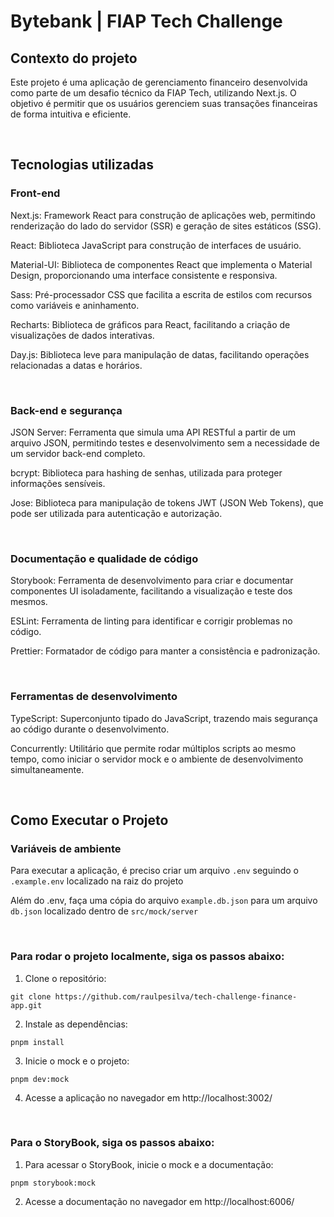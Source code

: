 # Bytebank | FIAP Tech Challenge

## Contexto do projeto

Este projeto é uma aplicação de gerenciamento financeiro desenvolvida como parte de um desafio técnico da FIAP Tech, utilizando Next.js. O objetivo é permitir que os usuários gerenciem suas transações financeiras de forma intuitiva e eficiente.

&nbsp;


## Tecnologias utilizadas

### Front-end
Next.js: Framework React para construção de aplicações web, permitindo renderização do lado do servidor (SSR) e geração de sites estáticos (SSG).

React: Biblioteca JavaScript para construção de interfaces de usuário.

Material-UI: Biblioteca de componentes React que implementa o Material Design, proporcionando uma interface consistente e responsiva.

Sass: Pré-processador CSS que facilita a escrita de estilos com recursos como variáveis e aninhamento.

Recharts: Biblioteca de gráficos para React, facilitando a criação de visualizações de dados interativas.

Day.js: Biblioteca leve para manipulação de datas, facilitando operações relacionadas a datas e horários.

&nbsp;

### Back-end e segurança
JSON Server: Ferramenta que simula uma API RESTful a partir de um arquivo JSON, permitindo testes e desenvolvimento sem a necessidade de um servidor back-end completo.

bcrypt: Biblioteca para hashing de senhas, utilizada para proteger informações sensíveis.

Jose: Biblioteca para manipulação de tokens JWT (JSON Web Tokens), que pode ser utilizada para autenticação e autorização.

&nbsp;

### Documentação e qualidade de código
Storybook: Ferramenta de desenvolvimento para criar e documentar componentes UI isoladamente, facilitando a visualização e teste dos mesmos.

ESLint: Ferramenta de linting para identificar e corrigir problemas no código.

Prettier: Formatador de código para manter a consistência e padronização.

&nbsp;

### Ferramentas de desenvolvimento
TypeScript: Superconjunto tipado do JavaScript, trazendo mais segurança ao código durante o desenvolvimento.

Concurrently: Utilitário que permite rodar múltiplos scripts ao mesmo tempo, como iniciar o servidor mock e o ambiente de desenvolvimento simultaneamente.

&nbsp;


## Como Executar o Projeto

### Variáveis de ambiente

Para executar a aplicação, é preciso criar um arquivo `.env` seguindo o `.example.env` localizado na raiz do projeto

Além do .env, faça uma cópia do arquivo `example.db.json` para um arquivo `db.json` localizado dentro de `src/mock/server`

&nbsp;

### Para rodar o projeto localmente, siga os passos abaixo:

1. Clone o repositório:
```shell
git clone https://github.com/raulpesilva/tech-challenge-finance-app.git
```

2. Instale as dependências:
```shell
pnpm install
```

3. Inicie o mock e o projeto:
```shell
pnpm dev:mock
```

4. Acesse a aplicação no navegador em http://localhost:3002/

&nbsp;

### Para o StoryBook, siga os passos abaixo:

1. Para acessar o StoryBook, inicie o mock e a documentação:
```shell
pnpm storybook:mock
```

2. Acesse a documentação no navegador em http://localhost:6006/
